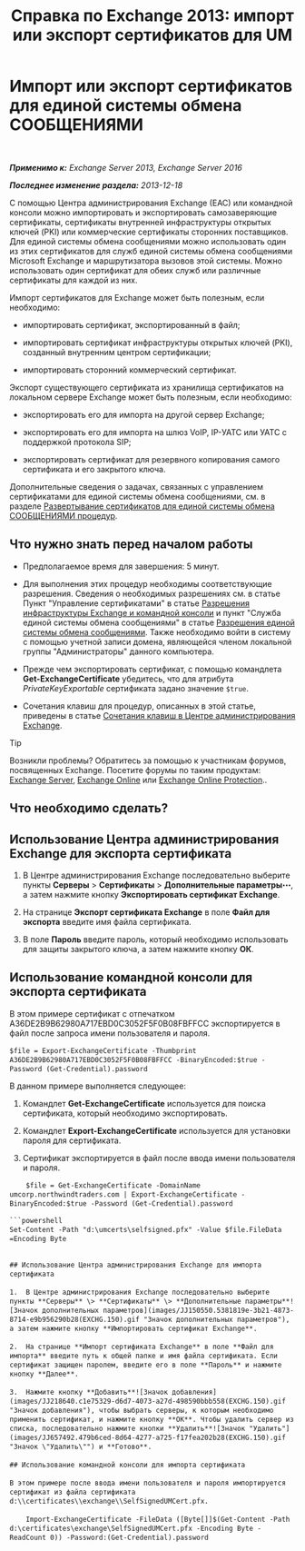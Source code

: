 ﻿---
title: 'Справка по Exchange 2013: импорт или экспорт сертификатов для UM'
TOCTitle: Импорт или экспорт сертификатов для единой системы обмена СООБЩЕНИЯМИ
ms:assetid: ee688c33-2e08-47e7-95fc-04ba10238341
ms:mtpsurl: https://technet.microsoft.com/ru-ru/library/Dn205143(v=EXCHG.150)
ms:contentKeyID: 54652141
ms.date: 05/22/2018
mtps_version: v=EXCHG.150
ms.translationtype: MT
---

# Импорт или экспорт сертификатов для единой системы обмена СООБЩЕНИЯМИ

 

_**Применимо к:** Exchange Server 2013, Exchange Server 2016_

_**Последнее изменение раздела:** 2013-12-18_

С помощью Центра администрирования Exchange (EAC) или командной консоли можно импортировать и экспортировать самозаверяющие сертификаты, сертификаты внутренней инфраструктуры открытых ключей (PKI) или коммерческие сертификаты сторонних поставщиков. Для единой системы обмена сообщениями можно использовать один из этих сертификатов для служб единой системы обмена сообщениями Microsoft Exchange и маршрутизатора вызовов этой системы. Можно использовать один сертификат для обеих служб или различные сертификаты для каждой из них.

Импорт сертификатов для Exchange может быть полезным, если необходимо:

  - импортировать сертификат, экспортированный в файл;

  - импортировать сертификат инфраструктуры открытых ключей (PKI), созданный внутренним центром сертификации;

  - импортировать сторонний коммерческий сертификат.

Экспорт существующего сертификата из хранилища сертификатов на локальном сервере Exchange может быть полезным, если необходимо:

  - экспортировать его для импорта на другой сервер Exchange;

  - экспортировать его для импорта на шлюз VoIP, IP-УАТС или УАТС с поддержкой протокола SIP;

  - экспортировать сертификат для резервного копирования самого сертификата и его закрытого ключа.

Дополнительные сведения о задачах, связанных с управлением сертификатами для единой системы обмена сообщениями, см. в разделе [Развертывание сертификатов для единой системы обмена СООБЩЕНИЯМИ процедур](deploying-certificates-for-um-procedures-exchange-2013-help.md).

## Что нужно знать перед началом работы

  - Предполагаемое время для завершения: 5 минут.

  - Для выполнения этих процедур необходимы соответствующие разрешения. Сведения о необходимых разрешениях см. в статье Пункт "Управление сертификатами" в статье [Разрешения инфраструктуры Exchange и командной консоли](exchange-and-shell-infrastructure-permissions-exchange-2013-help.md) и пункт "Служба единой системы обмена сообщениями" в статье [Разрешения единой системы обмена сообщениями](unified-messaging-permissions-exchange-2013-help.md). Также необходимо войти в систему с помощью учетной записи домена, являющейся членом локальной группы "Администраторы" данного компьютера.

  - Прежде чем экспортировать сертификат, с помощью командлета **Get-ExchangeCertificate** убедитесь, что для атрибута *PrivateKeyExportable* сертификата задано значение `$true`.

  - Сочетания клавиш для процедур, описанных в этой статье, приведены в статье [Сочетания клавиш в Центре администрирования Exchange](keyboard-shortcuts-in-the-exchange-admin-center-exchange-online-protection-help.md).

> [!TIP]  
> Возникли проблемы? Обратитесь за помощью к участникам форумов, посвященных Exchange. Посетите форумы по таким продуктам: <a href="https://go.microsoft.com/fwlink/p/?linkid=60612">Exchange Server</a>, <a href="https://go.microsoft.com/fwlink/p/?linkid=267542">Exchange Online</a> или <a href="https://go.microsoft.com/fwlink/p/?linkid=285351">Exchange Online Protection</a>..


## Что необходимо сделать?

## Использование Центра администрирования Exchange для экспорта сертификата

1.  В Центре администрирования Exchange последовательно выберите пункты **Серверы** \> **Сертификаты** \> **Дополнительные параметры**![Значок дополнительных параметров](images/JJ150550.5381819e-3b21-4873-8714-e9b956290b28(EXCHG.150).gif "Значок дополнительных параметров"), а затем нажмите кнопку **Экспортировать сертификат Exchange**.

2.  На странице **Экспорт сертификата Exchange** в поле **Файл для экспорта** введите имя файла сертификата.

3.  В поле **Пароль** введите пароль, который необходимо использовать для защиты закрытого ключа, а затем нажмите кнопку **ОК**.

## Использование командной консоли для экспорта сертификата

В этом примере сертификат с отпечатком A36DE2B9B62980A717EBD0C3052F5F0B08FBFFCC экспортируется в файл после запроса имени пользователя и пароля.

    $file = Export-ExchangeCertificate -Thumbprint A36DE2B9B62980A717EBD0C3052F5F0B08FBFFCC -BinaryEncoded:$true -Password (Get-Credential).password

В данном примере выполняется следующее:

1.  Командлет **Get-ExchangeCertificate** используется для поиска сертификата, который необходимо экспортировать.

2.  Командлет **Export-ExchangeCertificate** используется для установки пароля для сертификата.

3.  Сертификат экспортируется в файл после ввода имени пользователя и пароля.

<!-- end list -->

```
    $file = Get-ExchangeCertificate -DomainName umcorp.northwindtraders.com | Export-ExchangeCertificate -BinaryEncoded:$true -Password (Get-Credential).password
```
```
```powershell
Set-Content -Path "d:\umcerts\selfsigned.pfx" -Value $file.FileData =Encoding Byte
```
```

## Использование Центра администрирования Exchange для импорта сертификата

1.  В Центре администрирования Exchange последовательно выберите пункты **Серверы** \> **Сертификаты** \> **Дополнительные параметры**![Значок дополнительных параметров](images/JJ150550.5381819e-3b21-4873-8714-e9b956290b28(EXCHG.150).gif "Значок дополнительных параметров"), а затем нажмите кнопку **Импортировать сертификат Exchange**.

2.  На странице **Импорт сертификата Exchange** в поле **Файл для импорта** введите путь к общей папке и имя файла сертификата. Если сертификат защищен паролем, введите его в поле **Пароль** и нажмите кнопку **Далее**.

3.  Нажмите кнопку **Добавить**![Значок добавления](images/JJ218640.c1e75329-d6d7-4073-a27d-498590bbb558(EXCHG.150).gif "Значок добавления"), чтобы выбрать серверы, к которым необходимо применить сертификат, и нажмите кнопку **ОК**. Чтобы удалить сервер из списка, последовательно нажмите кнопки **Удалить**![Значок "Удалить"](images/JJ657492.479b6ced-8d64-4277-a725-f17fea202b28(EXCHG.150).gif "Значок \"Удалить\"") и **Готово**.

## Использование командной консоли для импорта сертификата

В этом примере после ввода имени пользователя и пароля импортируется сертификат из файла сертификата d:\\certificates\\exchange\\SelfSignedUMCert.pfx.

    Import-ExchangeCertificate -FileData ([Byte[]]$(Get-Content -Path d:\certificates\exchange\SelfSignedUMCert.pfx -Encoding Byte -ReadCount 0)) -Password:(Get-Credential).password

